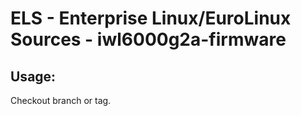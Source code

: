 # ELS - Enterprise Linux/EuroLinux Sources - iwl6000g2a-firmware
 
## Usage:
  Checkout branch or tag.
